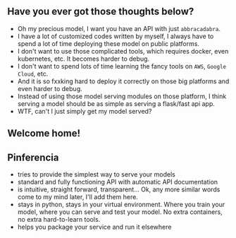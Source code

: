 ## Have you ever got those thoughts below?

- Oh my precious model, I want you have an API with just `abbracadabra`.
- I have a lot of customized codes written by myself, I always have to spend a lot of time deploying these model on public platforms.
- I don't want to use those complicated tools, which requires docker, even kubernetes, etc. It becomes harder to debug.
- I don't want to spend lots of time learning the fancy tools on `AWS`, `Google Cloud`, etc.
- And it is so fxxking hard to deploy it correctly on those big platforms and even harder to debug.
- Instead of using those model serving modules on those platform, I think serving a model should be as simple as serving a flask/fast api app.
- WTF, can't I just simply get my model served?

## **Welcome home!**

## Pinferencia

- tries to provide the simplest way to serve your models
- standard and fully functioning API with automatic API documentation
- is intuitive, straight forward, transparent... Ok, any more similar words come to my mind later, I'll add them here.
- stays in python, stays in your virtual environment. Where you train your model, where you can serve and test your model. No extra containers, no extra hard-to-learn tools.
- helps you package your service and run it elsewhere

